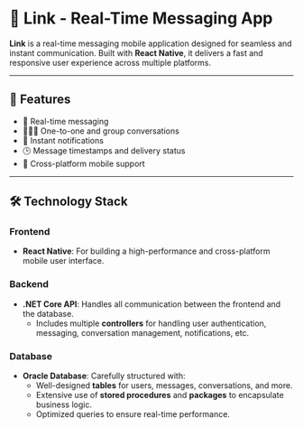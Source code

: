 # 📱 Link - Real-Time Messaging App

**Link** is a real-time messaging mobile application designed for seamless and instant communication. Built with **React Native**, it delivers a fast and responsive user experience across multiple platforms.

---

## 🚀 Features

- 📩 Real-time messaging
- 🧑‍🤝‍🧑 One-to-one and group conversations
- 🔔 Instant notifications
- 🕒 Message timestamps and delivery status
- 📱 Cross-platform mobile support

---

## 🛠️ Technology Stack

### Frontend
- **React Native**: For building a high-performance and cross-platform mobile user interface.

### Backend
- **.NET Core API**: Handles all communication between the frontend and the database.
  - Includes multiple **controllers** for handling user authentication, messaging, conversation management, notifications, etc.

### Database
- **Oracle Database**: Carefully structured with:
  - Well-designed **tables** for users, messages, conversations, and more.
  - Extensive use of **stored procedures** and **packages** to encapsulate business logic.
  - Optimized queries to ensure real-time performance.
 

